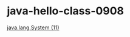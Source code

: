 # java-hello-class-0908

[java.lang.System (11)](https://docs.oracle.com/javase/jp/11/docs/api/java.base/java/lang/System.html)
